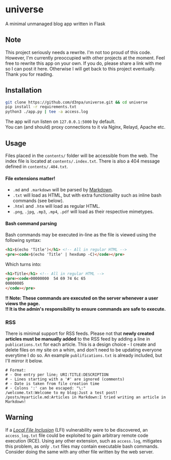 # universe
A minimal unmanaged blog app written in Flask

## Note
This project seriously needs a rewrite. I'm not too proud of this code.
However, I'm currently preoccupied with other projects at the moment.
Feel free to rewrite this app on your own. If you do, please share a link with me so I can post it here.
Otherwise I will get back to this project eventually.
Thank you for reading.

## Installation
```bash
git clone https://github.com/d3npa/universe.git && cd universe
pip install -r requirements.txt
python3 ./app.py | tee -a access.log
```
The app will run listen on `127.0.0.1:5000` by default.<br>
You can (and should) proxy connections to it via Nginx, Relayd, Apache etc.

## Usage
Files placed in the `contents/` folder will be accessible from the web.
The index file is located at `contents/.index.txt`.
There is also a 404 message defined in `contents/.404.txt`.

#### File extensions matter!
- `.md` and `.markdown` will be parsed by [Markdown](https://pypi.org/project/Markdown/).
- `.txt` will load as HTML, but with extra functionality such as inline bash commands (see below).
- `.html` and `.htm` will load as regular HTML.
- `.png`, `.jpg`, `.mp3`, `.mp4`, `.pdf` will load as their respective mimetypes.

#### Bash command parsing
Bash commands may be executed in-line as the file is viewed using the following syntax:
```html
<h1>$(echo 'Title')</h1> <!-- All in regular HTML -->
<pre><code>$(echo 'Title' | hexdump -C)</code></pre>
```
Which turns into:
```html
<h1>Title</h1> <!-- All in regular HTML -->
<pre><code>00000000  54 69 74 6c 65                                    |Title|
00000005
</code></pre>
```
**!! Note: These commands are executed on the server whenever a user views the page.**<br>
**!! It is the admin's responsibility to ensure commands are safe to execute.**

### RSS
There is minimal support for RSS feeds.
Please not that **newly created articles must be manually added** to the RSS feed by adding a line in `publications.txt` for each article. This is a design choice - I create and delete files on my site on a whim, and don't need to be updating everyone everytime I do so. An example `publifications.txt` is already included, but I'll mirror it below.

```
# Format:
# - One entry per line; URI:TITLE:DESCRIPTION
# - Lines starting with a '#' are ignored (comments)
# - Date is taken from file creation time
# - Colons ':' can be escaped: "\:"
/welcome.txt:Welcome to my blog:Just a test post!
/posts/myarticle.md:Articles in Markdown:I tried writing an article in Markdown!
```

## Warning
If a [*Local File Inclusion*](https://www.owasp.org/index.php/Testing_for_Local_File_Inclusion) (LFI) vulnerability were to be discovered, an `access_log.txt` file could be exploited to gain arbitrary remote code execution (RCE). Using any other extension, such as `access.log`, mitigates this problem, as only `.txt` files may contain executable bash commands. Consider doing the same with any other file written by the web server.
